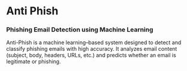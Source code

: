 # Anti Phish

### Phishing Email Detection using Machine Learning

Anti-Phish is a machine learning–based system designed to detect and classify phishing emails with high accuracy.
It analyzes email content (subject, body, headers, URLs, etc.) and predicts whether an email is legitimate or phishing.
